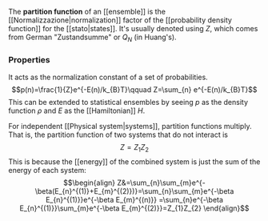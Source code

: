 The **partition function** of an [[ensemble]] is the [[Normalizzazione|normalization]] factor of the [[probability density function]] for the [[stato|states]]. It's usually denoted using $Z$, which comes from German "Zustandsumme" or $Q_{N}$ (in Huang's).
### Properties
It acts as the normalization constant of a set of probabilities.
$$p(n)=\frac{1}{Z}e^{-E(n)/k_{B}T}\qquad Z=\sum_{n} e^{-E(n)/k_{B}T}$$
This can be extended to statistical ensembles by seeing $p$ as the density function $\rho$ and $E$ as the [[Hamiltonian]] $H$.

For independent [[Physical system|systems]], partition functions multiply. That is, the partition function of two systems that do not interact is
$$Z=Z_{1}Z_{2}$$
This is because the [[energy]] of the combined system is just the sum of the energy of each system:
$$\begin{align}
Z&=\sum_{n}\sum_{m}e^{-\beta(E_{n}^{(1)}+E_{m}^{(2)})}=\sum_{n}\sum_{m}e^{-\beta E_{n}^{(1)}}e^{-\beta E_{m}^{(n)}} =\sum_{n}e^{-\beta E_{n}^{(1)}}\sum_{m}e^{-\beta E_{m}^{(2)}}=Z_{1}Z_{2}
\end{align}$$
